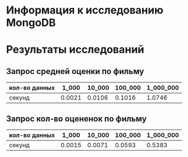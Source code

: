 # Информация к исследованию MongoDB

# Результаты исследований

## Запрос средней оценки по фильму

| кол-во данных   | 1_000       | 10_000      | 100_000      |1_000_000   |
|-----------------|-------------|-------------|--------------|------------|
| секунд          | 0.0021      | 0.0106      | 0.1016       |1.0746      |


## Запрос кол-во оцененок по фильму

| кол-во данных   | 1_000       | 10_000      | 100_000      |1_000_000   |
|-----------------|-------------|-------------|--------------|------------|
| секунд          | 0.0015      | 0.0071      | 0.0593       |0.5383      |
